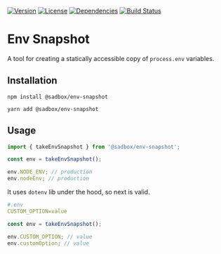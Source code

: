 [![Version](https://badgen.net/npm/v/@sadbox/env-snapshot)](https://www.npmjs.com/package/@sadbox/env-snapshot)
[![License](https://badgen.net/npm/license/@sadbox/env-snapshot)](https://www.npmjs.com/package/@sadbox/env-snapshot)
[![Dependencies](https://badgen.net/david/dep/strayiker/env-snapshot)](https://www.npmjs.com/package/@sadbox/env-snapshot)
[![Build Status](https://travis-ci.org/strayiker/env-snapshot.svg?branch=master)](https://travis-ci.org/strayiker/env-snapshot)

# Env Snapshot

A tool for creating a statically accessible copy of `process.env` variables.

## Installation

`npm install @sadbox/env-snapshot`

`yarn add @sadbox/env-snapshot`

## Usage

```javascript
import { takeEnvSnapshot } from '@sadbox/env-snapshot';

const env = takeEnvSnapshot();

env.NODE_ENV; // production
env.nodeEnv; // production
```

It uses `dotenv` lib under the hood, so next is valid.

```yaml
#.env
CUSTOM_OPTION=value
```

```javascript
const env = takeEnvSnapshot();

env.CUSTOM_OPTION; // value
env.customOption; // value
```
